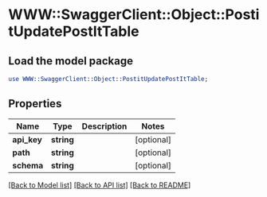 # WWW::SwaggerClient::Object::PostitUpdatePostItTable

## Load the model package
```perl
use WWW::SwaggerClient::Object::PostitUpdatePostItTable;
```

## Properties
Name | Type | Description | Notes
------------ | ------------- | ------------- | -------------
**api_key** | **string** |  | [optional] 
**path** | **string** |  | [optional] 
**schema** | **string** |  | [optional] 

[[Back to Model list]](../README.md#documentation-for-models) [[Back to API list]](../README.md#documentation-for-api-endpoints) [[Back to README]](../README.md)


